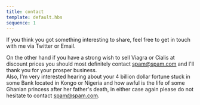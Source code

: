 ```yaml
---
title: contact
template: default.hbs
sequence: 1
---
```


If you think you got something interesting to share, feel free to get in touch with me via Twitter or Email.

On the other hand if you have a strong wish to sell Viagra or Cialis at discount prices you should most definitely contact spam@spam.com and I'll thank you for your prosper business.  
Also, I'm very interested hearing about your 4 billion dollar fortune stuck in some Bank located in Kongo or Nigeria and how awful is the life of some Ghanian princess after her father's death, in either case again please do not hesitate to contact spam@spam.com.